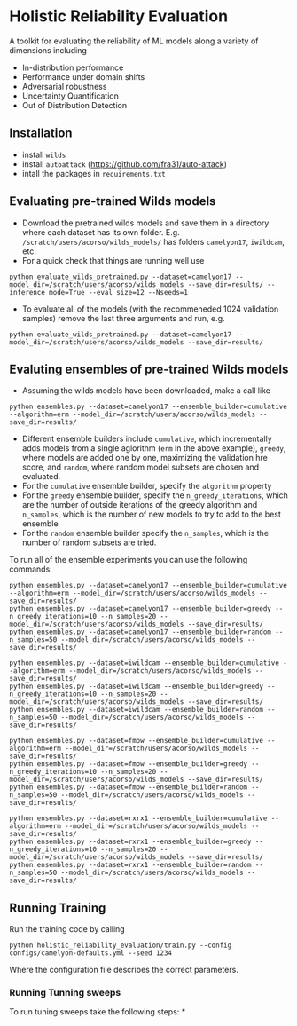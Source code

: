 # Holistic Reliability Evaluation

A toolkit for evaluating the reliability of ML models along a variety of dimensions including

* In-distribution performance
* Performance under domain shifts
* Adversarial robustness
* Uncertainty Quantification
* Out of Distribution Detection

## Installation
* install `wilds`
* install `autoattack` (https://github.com/fra31/auto-attack)
* intall the packages in `requirements.txt`

## Evaluating pre-trained Wilds models
* Download the pretrained wilds models and save them in a directory where each dataset has its own folder. E.g. `/scratch/users/acorso/wilds_models/` has folders `camelyon17`, `iwildcam`, etc.
* For a quick check that things are running well use
```
python evaluate_wilds_pretrained.py --dataset=camelyon17 --model_dir=/scratch/users/acorso/wilds_models --save_dir=results/ --inference_mode=True --eval_size=12 --Nseeds=1
```
* To evaluate all of the models (with the recommeneded 1024 validation samples) remove the last three arguments and run, e.g.
```
python evaluate_wilds_pretrained.py --dataset=camelyon17 --model_dir=/scratch/users/acorso/wilds_models --save_dir=results/
```

## Evaluting ensembles of pre-trained Wilds models
* Assuming the wilds models have been downloaded, make a call like
```
python ensembles.py --dataset=camelyon17 --ensemble_builder=cumulative --algorithm=erm --model_dir=/scratch/users/acorso/wilds_models --save_dir=results/
```
* Different ensemble builders include `cumulative`, which incrementally adds models from a single aglorithm (`erm` in the above example), `greedy`, where models are added one by one, maximizing the validation hre score, and `random`, where random model subsets are chosen and evaluated.
* For the `cumulative` ensemble builder, specify the `algorithm` property
* For the `greedy` ensemble builder, specify the `n_greedy_iterations`, which are the number of outside iterations of the greedy algorithm and `n_samples`, which is the number of new models to try to add to the best ensemble
* For the `random` ensemble builder specify the `n_samples`, which is the number of random subsets are tried. 

To run all of the ensemble experiments you can use the following commands:
```
python ensembles.py --dataset=camelyon17 --ensemble_builder=cumulative --algorithm=erm --model_dir=/scratch/users/acorso/wilds_models --save_dir=results/
python ensembles.py --dataset=camelyon17 --ensemble_builder=greedy --n_greedy_iterations=10 --n_samples=20 --model_dir=/scratch/users/acorso/wilds_models --save_dir=results/
python ensembles.py --dataset=camelyon17 --ensemble_builder=random --n_samples=50 --model_dir=/scratch/users/acorso/wilds_models --save_dir=results/

python ensembles.py --dataset=iwildcam --ensemble_builder=cumulative --algorithm=erm --model_dir=/scratch/users/acorso/wilds_models --save_dir=results/
python ensembles.py --dataset=iwildcam --ensemble_builder=greedy --n_greedy_iterations=10 --n_samples=20 --model_dir=/scratch/users/acorso/wilds_models --save_dir=results/
python ensembles.py --dataset=iwildcam --ensemble_builder=random --n_samples=50 --model_dir=/scratch/users/acorso/wilds_models --save_dir=results/

python ensembles.py --dataset=fmow --ensemble_builder=cumulative --algorithm=erm --model_dir=/scratch/users/acorso/wilds_models --save_dir=results/
python ensembles.py --dataset=fmow --ensemble_builder=greedy --n_greedy_iterations=10 --n_samples=20 --model_dir=/scratch/users/acorso/wilds_models --save_dir=results/
python ensembles.py --dataset=fmow --ensemble_builder=random --n_samples=50 --model_dir=/scratch/users/acorso/wilds_models --save_dir=results/

python ensembles.py --dataset=rxrx1 --ensemble_builder=cumulative --algorithm=erm --model_dir=/scratch/users/acorso/wilds_models --save_dir=results/
python ensembles.py --dataset=rxrx1 --ensemble_builder=greedy --n_greedy_iterations=10 --n_samples=20 --model_dir=/scratch/users/acorso/wilds_models --save_dir=results/
python ensembles.py --dataset=rxrx1 --ensemble_builder=random --n_samples=50 --model_dir=/scratch/users/acorso/wilds_models --save_dir=results/
```

## Running Training
Run the training code by calling
```
python holistic_reliability_evaluation/train.py --config configs/camelyon-defaults.yml --seed 1234
```

Where the configuration file describes the correct parameters.

### Running Tunning sweeps
To run tuning sweeps take the following steps:
*
